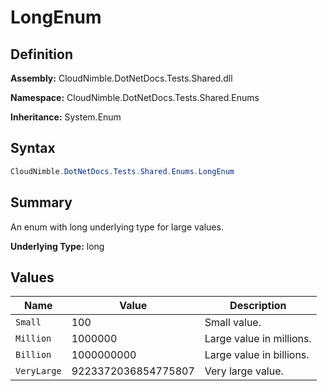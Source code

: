 # LongEnum

## Definition

**Assembly:** CloudNimble.DotNetDocs.Tests.Shared.dll

**Namespace:** CloudNimble.DotNetDocs.Tests.Shared.Enums

**Inheritance:** System.Enum

## Syntax

```csharp
CloudNimble.DotNetDocs.Tests.Shared.Enums.LongEnum
```

## Summary

An enum with long underlying type for large values.

**Underlying Type:** long

## Values

| Name | Value | Description |
|------|-------|-------------|
| `Small` | 100 | Small value. |
| `Million` | 1000000 | Large value in millions. |
| `Billion` | 1000000000 | Large value in billions. |
| `VeryLarge` | 9223372036854775807 | Very large value. |

